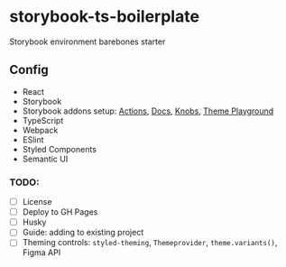 # storybook-ts-boilerplate

Storybook environment barebones starter

## Config

- React
- Storybook
- Storybook addons setup: [Actions](https://github.com/storybookjs/storybook/tree/master/addons/actions), [Docs](https://github.com/storybookjs/storybook/tree/master/addons/docs), [Knobs](https://github.com/storybookjs/storybook/tree/master/addons/knobs), [Theme Playground](https://github.com/jeslage/storybook-addon-theme-playground)
- TypeScript
- Webpack
- ESlint
- Styled Components
- Semantic UI

### TODO:

- [ ] License
- [ ] Deploy to GH Pages
- [ ] Husky
- [ ] Guide: adding to existing project
- [ ] Theming controls: `styled-theming`, `Themeprovider`, `theme.variants()`, Figma API
